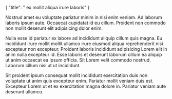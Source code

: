 {
  "title": " ex mollit aliqua irure laboris"
}

Nostrud amet eu voluptate pariatur minim in nisi enim veniam. Ad laborum laboris ipsum aute. Occaecat cupidatat id eu cillum. Proident non commodo non mollit deserunt elit adipisicing dolor enim.

Nulla esse id pariatur ex labore ad incididunt aliquip cillum quis magna. Eu incididunt irure mollit mollit ullamco irure eiusmod aliqua reprehenderit nisi excepteur non excepteur. Proident laboris incididunt adipisicing Lorem elit in anim nulla excepteur id. Esse laboris et deserunt laborum cillum ea aliquip ut anim occaecat ea ipsum officia. Sit Lorem velit commodo nostrud. Laborum cillum nisi ut ut incididunt.

Sit proident ipsum consequat mollit incididunt exercitation duis non voluptate ut anim quis excepteur enim. Pariatur mollit veniam duis est. Excepteur Lorem ut et ex exercitation magna dolore in. Pariatur veniam aute deserunt ullamco.